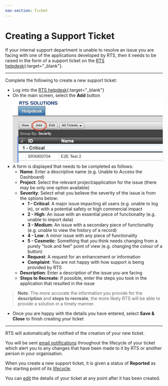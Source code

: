 ```yaml
---
nav-section: Ticket
---
```

# Creating a Support Ticket

If your internal support department is unable to resolve an issue you are facing with one of the applications developed by RTS, then it needs to be raised in the form of a support ticket on the [RTS helpdesk](https://helpdesk.rts-solutions.net){:target="_blank"}.

___
Complete the following to create a new support ticket:

- Log into the [RTS helpdesk](https://helpdesk.rts-solutions.net){:target="_blank"}
- On the main screen, select the **Add** button
![Add Ticket Button](/assets/images/ticket-add-button.png)
- A form is displayed that needs to be completed as follows:
  - **Name**: Enter a descriptive name (e.g. Unable to Access the Dashboard)
  - **Project**: Select the relevant project/application for the issue (there may be only one option available)
  - **Severity**: Select what you believe the severity of the issue is from the options below:
    - **1 - Critical**: A major issue impacting all users (e.g. unable to log in), or with a potential safety or high commercial impact
    - **2 - High**: An issue with an essential piece of functionality (e.g. unable to import data)
    - **3 - Medium**: An issue with a secondary piece of functionality (e.g. unable to view the history of a record)
    - **4 - Low**: A minor issue with any piece of functionality
    - **5 - Cosmetic**: Something that you think needs changing from a purely "look and feel" point of view (e.g. changing the colour of a button)
    - **Request**: A request for an enhancement or information
    - **Complaint**: You are not happy with how support is being provided by RTS
  - **Description**: Enter a description of the issue you are facing
  - **Steps to Recreate**: If possible, enter the steps you took in the application that resulted in the issue

> **Note**: The more accurate the information you provide for the **description** and **steps to recreate**, the more likely RTS will be able to provide a solution in a timely manner.

- Once you are happy with the details you have entered, select **Save & Close** to finish creating your ticket

___
RTS will automatically be notified of the creation of your new ticket.

You will be sent [email notifications](../general/notifications) throughout the lifecycle of your ticket which alert you to any changes that have been made to it by RTS or another person in your organisation.

When you create a new support ticket, it is given a status of **Reported** as the starting point of its [lifecycle](lifecycle).

You can [edit](edit) the details of your ticket at any point after it has been created.
